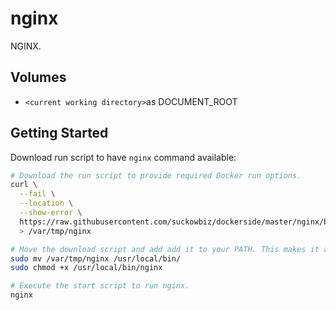 # nginx

NGINX.

## Volumes

- `<current working directory>`as DOCUMENT_ROOT

## Getting Started

Download run script to have `nginx` command available:

```bash
# Download the run script to provide required Docker run options.
curl \
  --fail \
  --location \
  --show-error \
  https://raw.githubusercontent.com/suckowbiz/dockerside/master/nginx/base/nginx \
  > /var/tmp/nginx

# Move the download script and add add it to your PATH. This makes it available from command line.
sudo mv /var/tmp/nginx /usr/local/bin/
sudo chmod +x /usr/local/bin/nginx

# Execute the start script to run nginx.
nginx
```